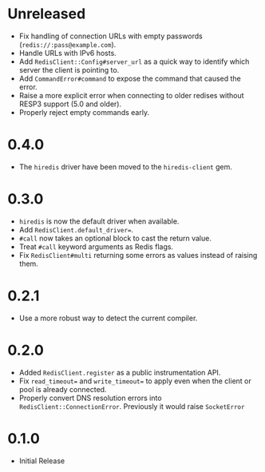 # Unreleased

- Fix handling of connection URLs with empty passwords (`redis://:pass@example.com`).
- Handle URLs with IPv6 hosts.
- Add `RedisClient::Config#server_url` as a quick way to identify which server the client is pointing to.
- Add `CommandError#command` to expose the command that caused the error.
- Raise a more explicit error when connecting to older redises without RESP3 support (5.0 and older).
- Properly reject empty commands early.

# 0.4.0

- The `hiredis` driver have been moved to the `hiredis-client` gem.

# 0.3.0

- `hiredis` is now the default driver when available.
- Add `RedisClient.default_driver=`.
- `#call` now takes an optional block to cast the return value.
- Treat `#call` keyword arguments as Redis flags.
- Fix `RedisClient#multi` returning some errors as values instead of raising them.

# 0.2.1

- Use a more robust way to detect the current compiler.

# 0.2.0
- Added `RedisClient.register` as a public instrumentation API.
- Fix `read_timeout=` and `write_timeout=` to apply even when the client or pool is already connected.
- Properly convert DNS resolution errors into `RedisClient::ConnectionError`. Previously it would raise `SocketError`

# 0.1.0

- Initial Release
